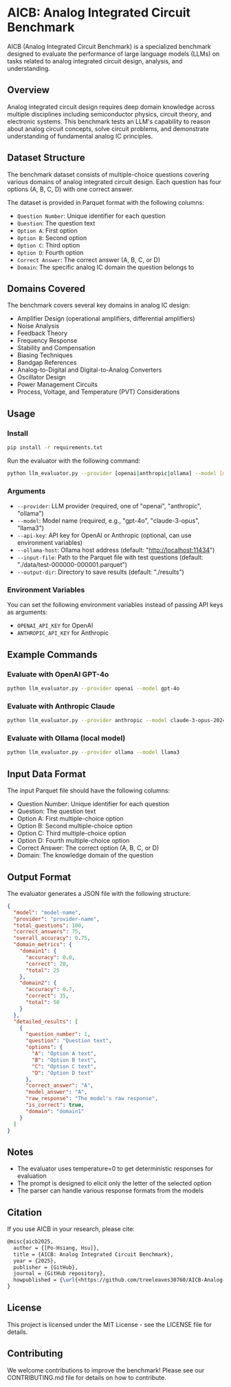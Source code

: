 # AICB: Analog Integrated Circuit Benchmark

AICB (Analog Integrated Circuit Benchmark) is a specialized benchmark designed to evaluate the performance of large language models (LLMs) on tasks related to analog integrated circuit design, analysis, and understanding.

## Overview

Analog integrated circuit design requires deep domain knowledge across multiple disciplines including semiconductor physics, circuit theory, and electronic systems. This benchmark tests an LLM's capability to reason about analog circuit concepts, solve circuit problems, and demonstrate understanding of fundamental analog IC principles.

## Dataset Structure

The benchmark dataset consists of multiple-choice questions covering various domains of analog integrated circuit design. Each question has four options (A, B, C, D) with one correct answer.

The dataset is provided in Parquet format with the following columns:

- `Question Number`: Unique identifier for each question
- `Question`: The question text
- `Option A`: First option
- `Option B`: Second option
- `Option C`: Third option
- `Option D`: Fourth option
- `Correct Answer`: The correct answer (A, B, C, or D)
- `Domain`: The specific analog IC domain the question belongs to

## Domains Covered

The benchmark covers several key domains in analog IC design:

- Amplifier Design (operational amplifiers, differential amplifiers)
- Noise Analysis
- Feedback Theory
- Frequency Response
- Stability and Compensation
- Biasing Techniques
- Bandgap References
- Analog-to-Digital and Digital-to-Analog Converters
- Oscillator Design
- Power Management Circuits
- Process, Voltage, and Temperature (PVT) Considerations

## Usage

### Install

```bash
pip install -r requirements.txt
```

Run the evaluator with the following command:

```bash
python llm_evaluator.py --provider [openai|anthropic|ollama] --model [model_name] [options]
```

### Arguments

- `--provider`: LLM provider (required, one of "openai", "anthropic", "ollama")
- `--model`: Model name (required, e.g., "gpt-4o", "claude-3-opus", "llama3")
- `--api-key`: API key for OpenAI or Anthropic (optional, can use environment variables)
- `--ollama-host`: Ollama host address (default: "<http://localhost:11434>")
- `--input-file`: Path to the Parquet file with test questions (default: "./data/test-000000-000001.parquet")
- `--output-dir`: Directory to save results (default: "./results")

### Environment Variables

You can set the following environment variables instead of passing API keys as arguments:

- `OPENAI_API_KEY` for OpenAI
- `ANTHROPIC_API_KEY` for Anthropic

## Example Commands

### Evaluate with OpenAI GPT-4o

```bash
python llm_evaluator.py --provider openai --model gpt-4o
```

### Evaluate with Anthropic Claude

```bash
python llm_evaluator.py --provider anthropic --model claude-3-opus-20240229
```

### Evaluate with Ollama (local model)

```bash
python llm_evaluator.py --provider ollama --model llama3
```

## Input Data Format

The input Parquet file should have the following columns:

- Question Number: Unique identifier for each question
- Question: The question text
- Option A: First multiple-choice option
- Option B: Second multiple-choice option
- Option C: Third multiple-choice option
- Option D: Fourth multiple-choice option
- Correct Answer: The correct option (A, B, C, or D)
- Domain: The knowledge domain of the question

## Output Format

The evaluator generates a JSON file with the following structure:

```json
{
  "model": "model-name",
  "provider": "provider-name",
  "total_questions": 100,
  "correct_answers": 75,
  "overall_accuracy": 0.75,
  "domain_metrics": {
    "domain1": {
      "accuracy": 0.8,
      "correct": 20,
      "total": 25
    },
    "domain2": {
      "accuracy": 0.7,
      "correct": 35,
      "total": 50
    }
  },
  "detailed_results": [
    {
      "question_number": 1,
      "question": "Question text",
      "options": {
        "A": "Option A text",
        "B": "Option B text",
        "C": "Option C text",
        "D": "Option D text"
      },
      "correct_answer": "A",
      "model_answer": "A",
      "raw_response": "The model's raw response",
      "is_correct": true,
      "domain": "domain1"
    }
  ]
}
```

## Notes

- The evaluator uses temperature=0 to get deterministic responses for evaluation
- The prompt is designed to elicit only the letter of the selected option
- The parser can handle various response formats from the models

## Citation

If you use AICB in your research, please cite:

```latex
@misc{aicb2025,
  author = {[Po-Hsiang, Hsu]},
  title = {AICB: Analog Integrated Circuit Benchmark},
  year = {2025},
  publisher = {GitHub},
  journal = {GitHub repository},
  howpublished = {\url{<https://github.com/treeleaves30760/AICB-Analog-Integrated-Circuit-Benchmark>}}
}
```

## License

This project is licensed under the MIT License - see the LICENSE file for details.

## Contributing

We welcome contributions to improve the benchmark! Please see our CONTRIBUTING.md file for details on how to contribute.
